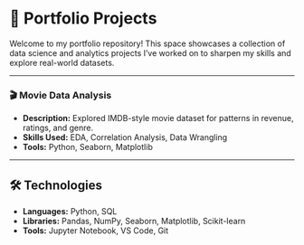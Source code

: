# 📁 Portfolio Projects

Welcome to my portfolio repository! This space showcases a collection of data science and analytics projects I’ve worked on to sharpen my skills and explore real-world datasets.

---
### 🎬 Movie Data Analysis
- **Description:** Explored IMDB-style movie dataset for patterns in revenue, ratings, and genre.
- **Skills Used:** EDA, Correlation Analysis, Data Wrangling
- **Tools:** Python, Seaborn, Matplotlib

---

## 🛠️ Technologies

- **Languages:** Python, SQL
- **Libraries:** Pandas, NumPy, Seaborn, Matplotlib, Scikit-learn
- **Tools:** Jupyter Notebook, VS Code, Git
